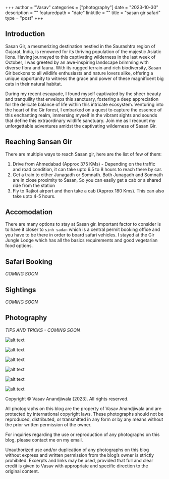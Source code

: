 +++
author = "Vasav"
categories = ["photography"]
date = "2023-10-30"
description = ""
featuredpath = "date"
linktitle = ""
title = "sasan gir safari"
type = "post"
+++

## Introduction
Sasan Gir, a mesmerizing destination nestled in the Saurashtra region of Gujarat, India, is renowned for its thriving population of the majestic Asiatic lions. Having journeyed to this captivating wilderness in the last week of October, I was greeted by an awe-inspiring landscape brimming with diverse flora and fauna. With its rugged terrain and rich biodiversity, Sasan Gir beckons to all wildlife enthusiasts and nature lovers alike, offering a unique opportunity to witness the grace and power of these magnificent big cats in their natural habitat.

During my recent escapade, I found myself captivated by the sheer beauty and tranquility that envelops this sanctuary, fostering a deep appreciation for the delicate balance of life within this intricate ecosystem. Venturing into the heart of the Gir forest, I embarked on a quest to capture the essence of this enchanting realm, immersing myself in the vibrant sights and sounds that define this extraordinary wildlife sanctuary. Join me as I recount my unforgettable adventures amidst the captivating wilderness of Sasan Gir.

## Reaching Sansan Gir
There are multiple ways to reach Sasan gir, here are the list of few of them:

1. Drive from Ahmedabad (Approx 375 KMs) - Depending on the traffic and road condition, it can take upto 6.5 to 8 hours to reach there by car. 
2. Get a train to either Junagadh or Somnath. Both Junagadh and Somnath are in close proximity to Sasan, So you can easily get a cab or a shared ride from the station
3. Fly to Rajkot airport and then take a cab (Approx 180 Kms). This can also take upto 4-5 hours. 

## Accomodation
There are many options to stay at Sasan gir. Important factor to consider is to have it closer to `sinh sadan` which is a central permit booking office and you have to be there in order to board safari vehicles. I stayed at the Gir Jungle Lodge which has all the basics requirements and good vegetarian food options. 

## Safari Booking
*COMING SOON*

## Sightings
*COMING SOON*

## Photography

*TIPS AND TRICKS - COMING SOON*

![alt text](https://drive.google.com/uc?export=view&id=1Xy1UOnXWAIXnh6LS2grMOs6BsWGrQbz7)

![alt text](https://drive.google.com/uc?export=view&id=1kdri6mHhWDyQP-UPG-SjZOfMOtPjqFzX)

![alt text](https://drive.google.com/uc?export=view&id=133zEmB4i7jNS2n3DSwj5BxgFAr1pKLaI)

![alt text](https://drive.google.com/uc?export=view&id=1oO9TfXrpRdyzpbHr_Sq4RgBl4MbQykfs)

![alt text](https://drive.google.com/uc?export=view&id=1-WfLfFmLvjr7NW656pUJKLTIfN-A1Pst)

![alt text](https://drive.google.com/uc?export=view&id=1cdy6gliCsMaLuTGWWpTyDSozEy4Zz6oM)


Copyright © Vasav Anandjiwala [2023]. All rights reserved.

All photographs on this blog are the property of Vasav Anandjiwala and are protected by international copyright laws. These photographs should not be reproduced, distributed, or transmitted in any form or by any means without the prior written permission of the owner.

For inquiries regarding the use or reproduction of any photographs on this blog, please contact me on my email.

Unauthorized use and/or duplication of any photographs on this blog without express and written permission from the blog’s owner is strictly prohibited. Excerpts and links may be used, provided that full and clear credit is given to Vasav with appropriate and specific direction to the original content.
